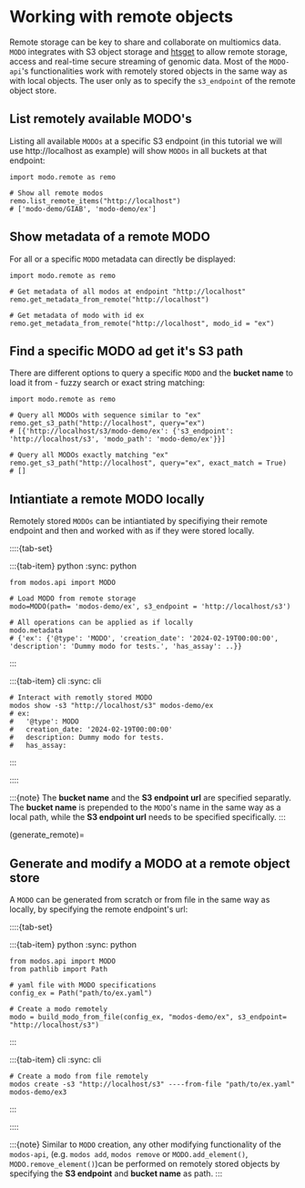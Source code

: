 # Working with remote objects

Remote storage can be key to share and collaborate on multiomics data. `MODO` integrates with S3 object storage and <a href="https://academic.oup.com/bioinformatics/article/35/1/119/5040320" target="_blank">htsget</a> to allow remote storage, access and real-time secure streaming of genomic data.
Most of the `MODO-api`'s functionalities work with remotely stored objects in the same way as with local objects. The user only as to specify the `s3_endpoint` of the remote object store.

## List remotely available MODO's
Listing all available `MODOs` at a specific S3 endpoint (in this tutorial we will use http://localhost as example) will show `MODOs` in all buckets at that endpoint:


```{code-block} python
import modo.remote as remo

# Show all remote modos
remo.list_remote_items("http://localhost")
# ['modo-demo/GIAB', 'modo-demo/ex']
```

## Show metadata of a remote MODO
For all or a specific `MODO` metadata can directly be displayed:

```{code-block} python
import modo.remote as remo

# Get metadata of all modos at endpoint "http://localhost"
remo.get_metadata_from_remote("http://localhost")

# Get metadata of modo with id ex
remo.get_metadata_from_remote("http://localhost", modo_id = "ex")
```

## Find a specific MODO ad get it's S3 path
There are different options to query a specific `MODO` and the __bucket name__ to load it from - fuzzy search or exact string matching:

```{code-block} python
import modo.remote as remo

# Query all MODOs with sequence similar to "ex"
remo.get_s3_path("http://localhost", query="ex")
# [{'http://localhost/s3/modo-demo/ex': {'s3_endpoint': 'http://localhost/s3', 'modo_path': 'modo-demo/ex'}}]

# Query all MODOs exactly matching "ex"
remo.get_s3_path("http://localhost", query="ex", exact_match = True)
# []
```

## Intiantiate a remote MODO locally

Remotely stored `MODOs` can be intiantiated by specifiying their remote endpoint and then and worked with as if they were stored locally.

::::{tab-set}

:::{tab-item} python
:sync: python
```{code-block} python
from modos.api import MODO

# Load MODO from remote storage
modo=MODO(path= 'modos-demo/ex', s3_endpoint = 'http://localhost/s3')

# All operations can be applied as if locally
modo.metadata
# {'ex': {'@type': 'MODO', 'creation_date': '2024-02-19T00:00:00', 'description': 'Dummy modo for tests.', 'has_assay': ..}}
```
:::

:::{tab-item} cli
:sync: cli
```{code-block} console
# Interact with remotly stored MODO
modos show -s3 "http://localhost/s3" modos-demo/ex
# ex:
#   '@type': MODO
#   creation_date: '2024-02-19T00:00:00'
#   description: Dummy modo for tests.
#   has_assay:
```
:::

::::

:::{note}
The __bucket name__ and the __S3 endpoint url__ are specified separatly. The __bucket name__ is prepended to the `MODO`'s name in the same way as a local path, while the __S3 endpoint url__ needs to be specified specifically.
:::

(generate_remote)=
## Generate and modify a MODO at a remote object store

A `MODO` can be generated from scratch or from file in the same way as locally, by specifying the remote endpoint's url:

::::{tab-set}

:::{tab-item} python
:sync: python
```{code-block} python
from modos.api import MODO
from pathlib import Path

# yaml file with MODO specifications
config_ex = Path("path/to/ex.yaml")

# Create a modo remotely
modo = build_modo_from_file(config_ex, "modos-demo/ex", s3_endpoint= "http://localhost/s3")
```
:::

:::{tab-item} cli
:sync: cli
```{code-block} console
# Create a modo from file remotely
modos create -s3 "http://localhost/s3" ----from-file "path/to/ex.yaml" modos-demo/ex3
```
:::

::::

:::{note}
Similar to `MODO` creation, any other modifying functionality of the `modos-api`, (e.g.  `modos add`, `modos remove` or `MODO.add_element()`, `MODO.remove_element()`)can be performed on remotely stored objects by specifying the __S3 endpoint__ and __bucket name__ as path.
:::
